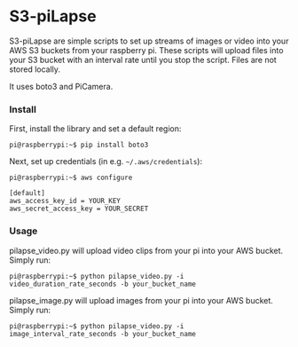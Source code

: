 # S3-piLapse

S3-piLapse are simple scripts to set up streams of images or video into your AWS S3 buckets from your raspberry pi.
These scripts will upload files into your S3 bucket with an interval rate until you stop the script. Files are not stored locally.

It uses boto3 and PiCamera. 
### Install 

First, install the library and set a default region:

```console
pi@raspberrypi:~$ pip install boto3
```

Next, set up credentials (in e.g. ``~/.aws/credentials``):

```console
pi@raspberrypi:~$ aws configure
```

    [default]
    aws_access_key_id = YOUR_KEY
    aws_secret_access_key = YOUR_SECRET


### Usage

pilapse_video.py will upload video clips from your pi into your AWS bucket. Simply run: 

```console
pi@raspberrypi:~$ python pilapse_video.py -i video_duration_rate_seconds -b your_bucket_name
```

pilapse_image.py will upload images from your pi into your AWS bucket. Simply run:

```console
pi@raspberrypi:~$ python pilapse_video.py -i image_interval_rate_seconds -b your_bucket_name
```
